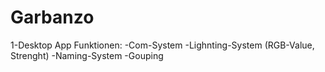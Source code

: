 # Garbanzo
1-Desktop App
Funktionen:
-Com-System
-Lighnting-System (RGB-Value, Strenght)
-Naming-System
-Gouping
